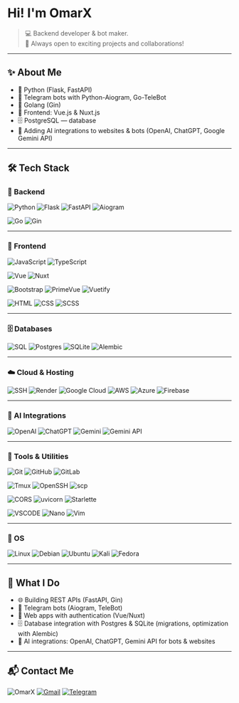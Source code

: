 # Hi! I'm OmarX
> 💻 Backend developer & bot maker.  
> 🚀 Always open to exciting projects and collaborations!

---

## ✨ About Me
- 🔹 Python (Flask, FastAPI)  
- 🤖 Telegram bots with Python-Aiogram, Go-TeleBot  
- 🔹 Golang (Gin)  
- 🎨 Frontend: Vue.js & Nuxt.js  
- 🗄 PostgreSQL — database  
- 🧠 Adding AI integrations to websites & bots (OpenAI, ChatGPT, Google Gemini API)  

---

## 🛠 Tech Stack

### 🐍 Backend
![Python](https://img.shields.io/badge/Python-3776AB?style=for-the-badge&logo=python&logoColor=white)
![Flask](https://img.shields.io/badge/Flask-000000?style=for-the-badge&logo=flask&logoColor=white)
![FastAPI](https://img.shields.io/badge/FastAPI-009688?style=for-the-badge&logo=fastapi&logoColor=white)
![Aiogram](https://img.shields.io/badge/Aiogram-00C4B0?style=for-the-badge)


![Go](https://img.shields.io/badge/Go-00ADD8?style=for-the-badge&logo=go&logoColor=white)
![Gin](https://img.shields.io/badge/Gin-000000?style=for-the-badge)

---

### 🎨 Frontend
![JavaScript](https://img.shields.io/badge/JavaScript-F7DF1E?style=for-the-badge&logo=javascript&logoColor=black)
![TypeScript](https://img.shields.io/badge/TypeScript-3178C6?style=for-the-badge&logo=typescript&logoColor=white)


![Vue](https://img.shields.io/badge/Vue-35495E?style=for-the-badge&logo=vue.js&logoColor=4FC08D)
![Nuxt](https://img.shields.io/badge/Nuxt-00C58E?style=for-the-badge&logo=nuxtdotjs&logoColor=white)


![Bootstrap](https://img.shields.io/badge/Bootstrap-7952B3?style=for-the-badge&logo=bootstrap&logoColor=white)
![PrimeVue](https://img.shields.io/badge/PrimeVue-42B883?style=for-the-badge&logo=vue.js&logoColor=white)
![Vuetify](https://img.shields.io/badge/Vuetify-1867C0?style=for-the-badge&logo=vuetify&logoColor=white)


![HTML](https://img.shields.io/badge/HTML-E34F26?style=for-the-badge&logo=html5&logoColor=white)
![CSS](https://img.shields.io/badge/CSS-1572B6?style=for-the-badge&logo=css3&logoColor=white)
![SCSS](https://img.shields.io/badge/SCSS-CC6699?style=for-the-badge&logo=sass&logoColor=white)

---

### 🗄 Databases
![SQL](https://img.shields.io/badge/SQL-4479A1?style=for-the-badge&logo=database&logoColor=white)
![Postgres](https://img.shields.io/badge/Postgres-336791?style=for-the-badge&logo=postgresql&logoColor=white)
![SQLite](https://img.shields.io/badge/SQLite-003B57?style=for-the-badge&logo=sqlite&logoColor=white)
![Alembic](https://img.shields.io/badge/Alembic-000000?style=for-the-badge)

---

### ☁️ Cloud & Hosting
![SSH](https://img.shields.io/badge/SSH-333333?style=for-the-badge&logo=gnu-bash&logoColor=white)
![Render](https://img.shields.io/badge/Render-46E3B7?style=for-the-badge&logo=render&logoColor=black)
![Google Cloud](https://img.shields.io/badge/Google_Cloud-4285F4?style=for-the-badge&logo=googlecloud&logoColor=white)
![AWS](https://img.shields.io/badge/AWS-232F3E?style=for-the-badge&logo=amazon-aws&logoColor=white)
![Azure](https://img.shields.io/badge/Azure-0078D4?style=for-the-badge&logo=microsoft-azure&logoColor=white)
![Firebase](https://img.shields.io/badge/Firebase-FFCA28?style=for-the-badge&logo=firebase&logoColor=black)

---

### 🤖 AI Integrations
![OpenAI](https://img.shields.io/badge/OpenAI-412991?style=for-the-badge&logo=openai&logoColor=white)
![ChatGPT](https://img.shields.io/badge/ChatGPT-10A37F?style=for-the-badge&logo=openai&logoColor=white)
![Gemini](https://img.shields.io/badge/Gemini-4285F4?style=for-the-badge&logo=google&logoColor=white)
![Gemini API](https://img.shields.io/badge/Gemini_API-1A73E8?style=for-the-badge&logo=googlecloud&logoColor=white)

---

### 🔧 Tools & Utilities
![Git](https://img.shields.io/badge/Git-F05032?style=for-the-badge&logo=git&logoColor=white)
![GitHub](https://img.shields.io/badge/GitHub-181717?style=for-the-badge&logo=github&logoColor=white)
![GitLab](https://img.shields.io/badge/GitLab-FC6D26?style=for-the-badge&logo=gitlab&logoColor=white)


![Tmux](https://img.shields.io/badge/Tmux-1BB91F?style=for-the-badge&logo=tmux&logoColor=white)
![OpenSSH](https://img.shields.io/badge/OpenSSH-000000?style=for-the-badge&logo=openssh&logoColor=white)
![scp](https://img.shields.io/badge/scp-333333?style=for-the-badge&logo=gnu-bash&logoColor=white)


![CORS](https://img.shields.io/badge/CORS-29ABE2?style=for-the-badge)
![uvicorn](https://img.shields.io/badge/uvicorn-000000?style=for-the-badge&logo=fastapi&logoColor=white)
![Starlette](https://img.shields.io/badge/Starlette-092E20?style=for-the-badge)


![VSCODE](https://img.shields.io/badge/VSCode-007ACC?style=for-the-badge&logo=visualstudiocode&logoColor=white)
![Nano](https://img.shields.io/badge/Nano-4A90E2?style=for-the-badge)
![Vim](https://img.shields.io/badge/Vim-019733?style=for-the-badge&logo=vim&logoColor=white)

---

### 🐧 OS
![Linux](https://img.shields.io/badge/Linux-FCC624?style=for-the-badge&logo=linux&logoColor=black)
![Debian](https://img.shields.io/badge/Debian-A81D33?style=for-the-badge&logo=debian&logoColor=white)
![Ubuntu](https://img.shields.io/badge/Ubuntu-E95420?style=for-the-badge&logo=ubuntu&logoColor=white)
![Kali](https://img.shields.io/badge/Kali-557C94?style=for-the-badge&logo=kalilinux&logoColor=white)
![Fedora](https://img.shields.io/badge/Fedora-294172?style=for-the-badge&logo=fedora&logoColor=white)

---

## 📂 What I Do
- 🌐 Building REST APIs (FastAPI, Gin)  
- 🤖 Telegram bots (Aiogram, TeleBot)  
- 🎨 Web apps with authentication (Vue/Nuxt)  
- 🗄 Database integration with Postgres & SQLite (migrations, optimization with Alembic)  
- 🧠 AI integrations: OpenAI, ChatGPT, Gemini API for bots & websites  

---

## 📬 Contact Me
![OmarX](https://img.shields.io/badge/OmarX-000000?style=for-the-badge&logoColor=white)
[![Gmail](https://img.shields.io/badge/Gmail-D14836?style=for-the-badge&logo=gmail&logoColor=white)](mailto:publicthrone547@gmail.com)
[![Telegram](https://img.shields.io/badge/Telegram-2CA5E0?style=for-the-badge&logo=telegram&logoColor=white)](https://t.me/publichthrone547)  
